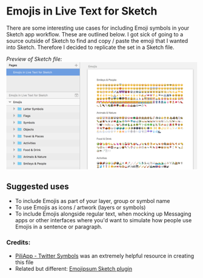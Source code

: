 # Emojis in Live Text for Sketch

There are some interesting use cases for including Emoji symbols in your Sketch app workflow. These are outlined below. I got sick of going to a source outside of Sketch to find and copy / paste the emoji that I wanted into Sketch. Therefore I decided to replicate the set in a Sketch file. 

_Preview of Sketch file:_
![alt tag](https://github.com/jydesign/Emojis-in-Live-Text-for-Sketch/blob/master/emojis-sketch-preview.png)

## Suggested uses
* To include Emojis as part of your layer, group or symbol name
* To use Emojis as icons / artwork (layers or symbols)
* To include Emojis alongside regular text, when mocking up Messaging apps or other interfaces where you'd want to simulate how people use Emojis in a sentence or paragraph.

### Credits:

* [PiliApp - Twitter Symbols](https://www.piliapp.com/twitter-symbols/) was an extremely helpful resource in creating this file
* Related but different: [Emojipsum Sketch plugin](https://github.com/Kuchengnom/emojipsum-Sketch-Plugin)
